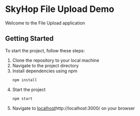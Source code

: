 # SkyHop File Upload Demo

Welcome to the File Upload application

## Getting Started

To start the project, follow these steps:
1. Clone the repository to your local machine
2. Navigate to the project directory
3. Install dependencies using npm
   ```bash
   npm install
5. Start the project
   ```bash
   npm start
6. Navigate to [localhost](http://localhost:3000/)http://localhost:3000/ on your browser
